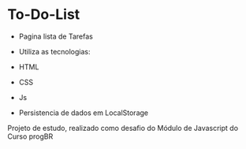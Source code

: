 ﻿# To-Do-List

* Pagina lista de Tarefas

* Utiliza as tecnologias:
* HTML
* CSS
* Js

* Persistencia de dados em LocalStorage


Projeto de estudo, realizado como desafio do Módulo
de Javascript do Curso progBR
